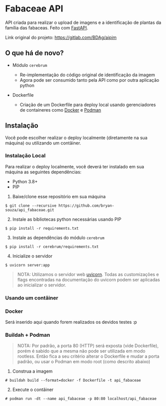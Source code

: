 # Fabaceae API

API criada para realizar o upload de imagens e a identificação de plantas da família das fabaceas. Feito com [FastAPI](https://fastapi.tiangolo.com).

Link original do projeto: https://gitlab.com/BDAg/aipim

## O que há de novo?

* Módulo `cerebrum`
    * Re-implementação do código original de identificação da imagem
    * Agora pode ser consumido tanto pela API como por outra aplicação python

* Dockerfile
    * Criação de um Dockerfile para deploy local usando gerenciadores de containeres como [Docker](https://docker.com) e [Podman](https://podman.io)

## Instalação

Você pode escolher realizar o deploy localmente (diretamente na sua máquina) ou utilizando um contâiner.

### Instalação Local

Para realizar o deploy localmente, você deverá ter instalado em sua máquina as seguintes dependências:

* Python 3.8+
* PIP

1. Baixe/clone esse repositório em sua máquina

```
$ git clone --recursive https://github.com/bryan-souza/api_fabaceae.git
```

2. Instale as bibliotecas python necessárias usando PIP

```
$ pip install -r requirements.txt
```

3. Instale as dependências do módulo `cerebrum`

```
$ pip install -r cerebrum/requirements.txt
```

4. Inicialize o servidor

```
$ uvicorn server:app
```

> NOTA: Utilizamos o servidor web [uvicorn](https://uvicorn.org). Todas as customizações e flags encontradas na documentação do uvicorn podem ser aplicadas ao inicializar o servidor.

### Usando um contâiner

### Docker

Será inserido aqui quando forem realizados os devidos testes :p

### Buildah + Podman

> NOTA: Por padrão, a porta 80 (HTTP) será exposta (vide Dockerfile), porém é sabido que a mesma não pode ser utilizada em modo rootless. Então fica a seu critério alterar o Dockerfile e mudar a porta padrão, ou usar o Podman em modo root (como descrito abaixo)

1. Construa a imagem

```
# buildah build --format=docker -f Dockerfile -t api_fabaceae
```

2. Execute o contâiner

```
# podman run -dt --name api_fabaceae -p 80:80 localhost/api_fabaceae
```

